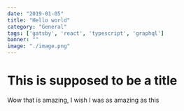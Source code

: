 ```yaml
---
date: "2019-01-05"
title: "Hello world"
category: "General"
tags: ['gatsby', 'react', 'typescript', 'graphql']
banner: ""
image: "./image.png"
---
```


# This is supposed to be a title
Wow that is amazing, I wish I was as amazing as this
